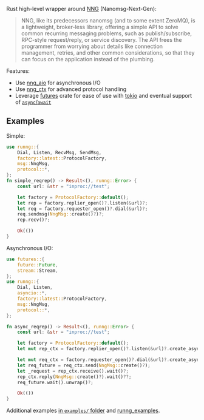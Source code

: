 Rust high-level wrapper around [NNG](https://github.com/nanomsg/nng) (Nanomsg-Next-Gen):

> NNG, like its predecessors nanomsg (and to some extent ZeroMQ), is a lightweight, broker-less library, offering a simple API to solve common recurring messaging problems, such as publish/subscribe, RPC-style request/reply, or service discovery. The API frees the programmer from worrying about details like connection management, retries, and other common considerations, so that they can focus on the application instead of the plumbing.

Features:  
- Use [nng_aio](https://nng.nanomsg.org/man/v1.2.2/nng_aio.5) for asynchronous I/O
- Use [nng_ctx](https://nng.nanomsg.org/man/v1.2.2/nng_ctx.5) for advanced protocol handling
- Leverage [futures](https://docs.rs/futures) crate for ease of use with [tokio](https://tokio.rs/) and eventual support of [`async`/`await`](https://github.com/rust-lang/rust/issues/50547)

## Examples

Simple:
```rust
use runng::{
    Dial, Listen, RecvMsg, SendMsg,
    factory::latest::ProtocolFactory, 
    msg::NngMsg,
    protocol::*,
};
fn simple_reqrep() -> Result<(), runng::Error> {
    const url: &str = "inproc://test";

    let factory = ProtocolFactory::default();
    let rep = factory.replier_open()?.listen(&url)?;
    let req = factory.requester_open()?.dial(&url)?;
    req.sendmsg(NngMsg::create()?)?;
    rep.recv()?;

    Ok(())
}
```

Asynchronous I/O:
```rust
use futures::{
    future::Future,
    stream::Stream,
};
use runng::{
    Dial, Listen,
    asyncio::*,
    factory::latest::ProtocolFactory,
    msg::NngMsg,
    protocol::*,
};

fn async_reqrep() -> Result<(), runng::Error> {
    const url: &str = "inproc://test";

    let factory = ProtocolFactory::default();
    let mut rep_ctx = factory.replier_open()?.listen(&url)?.create_async()?;

    let mut req_ctx = factory.requester_open()?.dial(&url)?.create_async()?;
    let req_future = req_ctx.send(NngMsg::create()?);
    let _request = rep_ctx.receive().wait()?;
    rep_ctx.reply(NngMsg::create()?).wait()??;
    req_future.wait().unwrap()?;

    Ok(())
}
```

Additional examples [in `examples/` folder](https://github.com/jeikabu/runng/tree/master/runng/examples) and [runng_examples](https://github.com/jeikabu/runng_examples).
